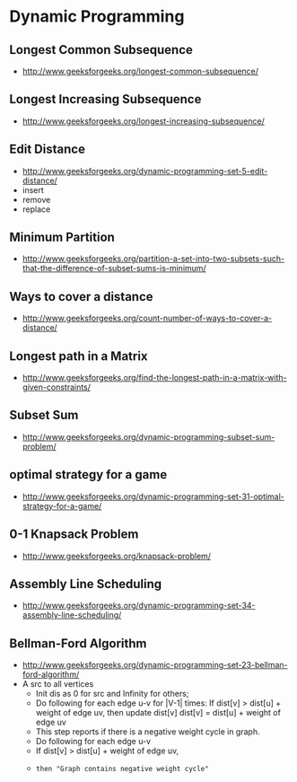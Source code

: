# Dynamic Programming

## Longest Common Subsequence
- http://www.geeksforgeeks.org/longest-common-subsequence/

## Longest Increasing Subsequence
- http://www.geeksforgeeks.org/longest-increasing-subsequence/

## Edit Distance
- http://www.geeksforgeeks.org/dynamic-programming-set-5-edit-distance/
- insert
- remove
- replace

## Minimum Partition
- http://www.geeksforgeeks.org/partition-a-set-into-two-subsets-such-that-the-difference-of-subset-sums-is-minimum/

## Ways to cover a distance
- http://www.geeksforgeeks.org/count-number-of-ways-to-cover-a-distance/

## Longest path in a Matrix
- http://www.geeksforgeeks.org/find-the-longest-path-in-a-matrix-with-given-constraints/

## Subset Sum
- http://www.geeksforgeeks.org/dynamic-programming-subset-sum-problem/

## optimal strategy for a game
- http://www.geeksforgeeks.org/dynamic-programming-set-31-optimal-strategy-for-a-game/

## 0-1 Knapsack Problem
- http://www.geeksforgeeks.org/knapsack-problem/

## Assembly Line Scheduling
- http://www.geeksforgeeks.org/dynamic-programming-set-34-assembly-line-scheduling/

## Bellman-Ford Algorithm
- http://www.geeksforgeeks.org/dynamic-programming-set-23-bellman-ford-algorithm/
- A src to all vertices
    - Init dis as 0 for src and Infinity for others;
    - Do following for each edge u-v for |V-1| times:
    If dist[v] > dist[u] + weight of edge uv, then update dist[v]
      dist[v] = dist[u] + weight of edge uv
    - This step reports if there is a negative weight cycle in graph. 
    - Do following for each edge u-v
    -   If dist[v] > dist[u] + weight of edge uv, 
    -     then "Graph contains negative weight cycle"
